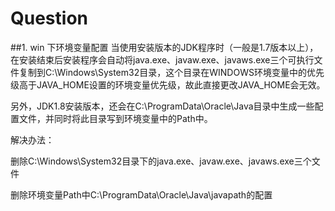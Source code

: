 # Question
##1. win 下环境变量配置
当使用安装版本的JDK程序时（一般是1.7版本以上），在安装结束后安装程序会自动将java.exe、javaw.exe、javaws.exe三个可执行文件复制到C:\Windows\System32目录，这个目录在WINDOWS环境变量中的优先级高于JAVA_HOME设置的环境变量优先级，故此直接更改JAVA_HOME会无效。

另外，JDK1.8安装版本，还会在C:\ProgramData\Oracle\Java目录中生成一些配置文件，并同时将此目录写到环境变量中的Path中。

解决办法：

删除C:\Windows\System32目录下的java.exe、javaw.exe、javaws.exe三个文件

删除环境变量Path中C:\ProgramData\Oracle\Java\javapath的配置
